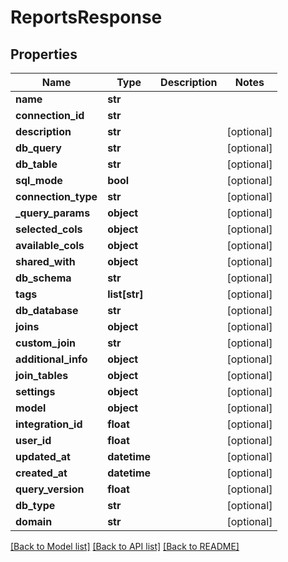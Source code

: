 # ReportsResponse

## Properties
Name | Type | Description | Notes
------------ | ------------- | ------------- | -------------
**name** | **str** |  | 
**connection_id** | **str** |  | 
**description** | **str** |  | [optional] 
**db_query** | **str** |  | [optional] 
**db_table** | **str** |  | [optional] 
**sql_mode** | **bool** |  | [optional] 
**connection_type** | **str** |  | [optional] 
**_query_params** | **object** |  | [optional] 
**selected_cols** | **object** |  | [optional] 
**available_cols** | **object** |  | [optional] 
**shared_with** | **object** |  | [optional] 
**db_schema** | **str** |  | [optional] 
**tags** | **list[str]** |  | [optional] 
**db_database** | **str** |  | [optional] 
**joins** | **object** |  | [optional] 
**custom_join** | **str** |  | [optional] 
**additional_info** | **object** |  | [optional] 
**join_tables** | **object** |  | [optional] 
**settings** | **object** |  | [optional] 
**model** | **object** |  | [optional] 
**integration_id** | **float** |  | [optional] 
**user_id** | **float** |  | [optional] 
**updated_at** | **datetime** |  | [optional] 
**created_at** | **datetime** |  | [optional] 
**query_version** | **float** |  | [optional] 
**db_type** | **str** |  | [optional] 
**domain** | **str** |  | [optional] 

[[Back to Model list]](../README.md#documentation-for-models) [[Back to API list]](../README.md#documentation-for-api-endpoints) [[Back to README]](../README.md)

